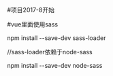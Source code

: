 #项目2017-8开始

#vue里面使用sass

npm install --save-dev sass-loader

//sass-loader依赖于node-sass

npm install --save-dev node-sass


<style lang="scss">//这里是scss写sass报错
